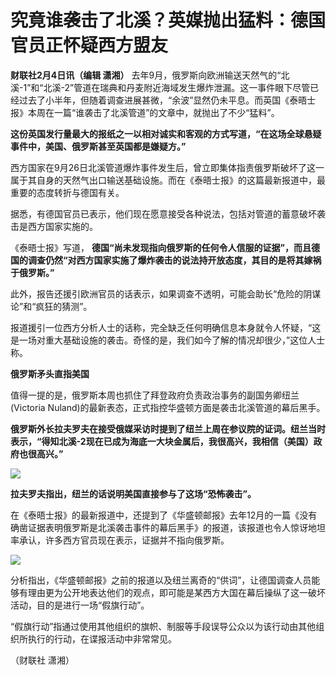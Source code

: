 # 究竟谁袭击了北溪？英媒抛出猛料：德国官员正怀疑西方盟友

**财联社2月4日讯（编辑 潇湘）**
去年9月，俄罗斯向欧洲输送天然气的“北溪-1”和“北溪-2”管道在瑞典和丹麦附近海域发生爆炸泄漏。这一事件眼下尽管已经过去了小半年，但随着调查进展甚微，“余波”显然仍未平息。而英国《泰晤士报》本周在一篇“谁袭击了北溪管道”的文章中，就抛出了不少“猛料”。

**这份英国发行量最大的报纸之一以相对诚实和客观的方式写道，“在这场全球悬疑事件中，美国、俄罗斯甚至英国都是嫌疑方。”**

西方国家在9月26日北溪管道爆炸事件发生后，曾立即集体指责俄罗斯破坏了这一属于其自身的天然气出口输送基础设施。而在《泰晤士报》的这篇最新报道中，最重要的态度转折与德国有关。

据悉，有德国官员已表示，他们现在愿意接受各种说法，包括对管道的蓄意破坏袭击是西方国家实施的。

《泰晤士报》写道，
**德国“尚未发现指向俄罗斯的任何令人信服的证据”，而且德国的调查仍然“对西方国家实施了爆炸袭击的说法持开放态度，其目的是将其嫁祸于俄罗斯。”**

此外，报告还援引欧洲官员的话表示，如果调查不透明，可能会助长“危险的阴谋论”和“疯狂的猜测”。

报道援引一位西方分析人士的话称，完全缺乏任何明确信息本身就令人怀疑，“这是一场对重大基础设施的袭击。奇怪的是，我们如今了解的情况却很少，”这位人士称。

**俄罗斯矛头直指美国**

值得一提的是，俄罗斯本周也抓住了拜登政府负责政治事务的副国务卿纽兰(Victoria Nuland)的最新表态，正式指控华盛顿方面是袭击北溪管道的幕后黑手。

**俄罗斯外长拉夫罗夫在接受俄媒采访时提到了纽兰上周在参议院的证词。纽兰当时表示，“得知北溪-2现在已成为海底一大块金属后，我很高兴，我相信（美国）政府也很高兴。”**

![](https://inews.gtimg.com/newsapp_bt/0/15643290429/1000)

**拉夫罗夫指出，纽兰的话说明美国直接参与了这场“恐怖袭击”。**

在《泰晤士报》的最新报道中，还提到了《华盛顿邮报》去年12月的一篇《没有确凿证据表明俄罗斯是北溪袭击事件的幕后黑手》的报道，该报道也令人惊讶地坦率承认，许多西方官员现在表示，证据并不指向俄罗斯。

![](https://inews.gtimg.com/newsapp_bt/0/15643290431/1000)

分析指出，《华盛顿邮报》之前的报道以及纽兰离奇的“供词”，让德国调查人员能够有理由更为公开地表达他们的观点，即可能是某西方大国在幕后操纵了这一破坏活动，目的是进行一场“假旗行动”。

“假旗行动”指通过使用其他组织的旗帜、制服等手段误导公众以为该行动由其他组织所执行的行动，在谍报活动中非常常见。

（财联社 潇湘）

